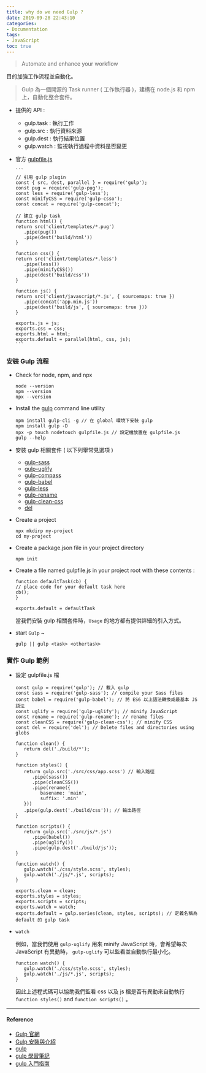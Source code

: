 ```yaml
---
title: why do we need Gulp ? 
date: 2019-09-28 22:43:10
categories:
- Documentation
tags:
- JavaScript
toc: true
---
```

> Automate and enhance your workflow  

目的加強工作流程並自動化。

> Gulp 為一個開源的 Task runner ( 工作執行器 )，建構在 node.js 和 npm 上，自動化整合套件。

<!-- more -->

- 提供的 API : 
   *  gulp.task : 執行工作
   *  gulp.src : 執行資料來源
   *  gulp.dest : 執行結果位置
   *  gulp.watch : 監視執行過程中資料是否變更

- 官方 [gulpfile.js](https://gulpjs.com/)

      ```
      // 引用 gulp plugin
      const { src, dest, parallel } = require('gulp'); 
      const pug = require('gulp-pug');
      const less = require('gulp-less');
      const minifyCSS = require('gulp-csso');
      const concat = require('gulp-concat');

      // 建立 gulp task
      function html() {
      return src('client/templates/*.pug')
         .pipe(pug())
         .pipe(dest('build/html'))
      }

      function css() {
      return src('client/templates/*.less')
         .pipe(less())
         .pipe(minifyCSS())
         .pipe(dest('build/css'))
      }

      function js() {
      return src('client/javascript/*.js', { sourcemaps: true })
         .pipe(concat('app.min.js'))
         .pipe(dest('build/js', { sourcemaps: true }))
      }

      exports.js = js;
      exports.css = css;
      exports.html = html;
      exports.default = parallel(html, css, js);          
      ```

### 安裝 Gulp 流程
- Check for node, npm, and npx

   ```
   node --version
   npm --version
   npx --version
   ```

- Install the [gulp](https://gulpjs.com/) command line utility

   ```
   npm install gulp-cli -g // 在 global 環境下安裝 gulp
   npm install gulp -D
   npx -p touch nodetouch gulpfile.js // 設定檔放置在 gulpfile.js
   gulp --help
   ```

- 安裝 gulp 相關套件 ( 以下列舉常見選項 )
   *  [gulp-sass](https://www.npmjs.com/package/gulp-sass)
   *  [gulp-uglify](https://www.npmjs.com/package/gulp-uglify)
   *  [gulp-compass](https://www.npmjs.com/package/gulp-compass)
   *  [gulp-babel](https://www.npmjs.com/package/gulp-babel)
   *  [gulp-less](https://www.npmjs.com/package/gulp-less)
   *  [gulp-rename](https://www.npmjs.com/package/gulp-rename)
   *  [gulp-clean-css](https://www.npmjs.com/package/gulp-clean-css)
   *  [del](https://www.npmjs.com/package/del)

- Create a project

   ```
   npx mkdirp my-project
   cd my-project
   ```

- Create a package.json file in your project directory

   ```
   npm init
   ```

- Create a file named gulpfile.js in your project root with these contents :

   ```
   function defaultTask(cb) {
   // place code for your default task here
   cb();
   }

   exports.default = defaultTask
   ```

   當我們安裝 gulp 相關套件時，`Usage` 的地方都有提供詳細的引入方式。

- start `Gulp` ~ 
    
   ```
   gulp || gulp <task> <othertask>
   ```

### 實作 Gulp 範例
- 設定 gulpfile.js 檔

   ```
   const gulp = require('gulp'); // 載入 gulp
   const sass = require('gulp-sass'); // compile your Sass files
   const babel = require('gulp-babel'); // 將 ES6 以上語法轉換成最基本 JS 語法
   const uglify = require('gulp-uglify'); // minify JavaScript
   const rename = require('gulp-rename'); // rename files
   const cleanCSS = require('gulp-clean-css'); // minify CSS
   const del = require('del'); // Delete files and directories using globs

   function clean() {
      return del('./build/*');
   }

   function styles() {
      return gulp.src('./src/css/app.scss') // 輸入路徑
         .pipe(sass())
         .pipe(cleanCSS())
         .pipe(rename({
            basename: 'main',
            suffix: '.min'
      }))
      .pipe(gulp.dest('./build/css')); // 輸出路徑
   }

   function scripts() {
      return gulp.src('./src/js/*.js')
         .pipe(babel())
         .pipe(uglify())
         .pipe(gulp.dest('./build/js'));
   }
   
   function watch() {
      gulp.watch('./css/style.scss', styles);
      gulp.watch('./js/*.js', scripts);
   }

   exports.clean = clean;
   exports.styles = styles;
   exports.scripts = scripts;
   exports.watch = watch;
   exports.default = gulp.series(clean, styles, scripts); // 定義名稱為 default 的 gulp task
   ```

- `watch`
 
   例如，當我們使用 `gulp-uglify` 用來 minify JavaScript 時，會希望每次 JavaScript 有異動時， `gulp-uglify` 可以監看並自動執行最小化。

   ```
   function watch() {
      gulp.watch('./css/style.scss', styles);
      gulp.watch('./js/*.js', scripts);
   }
   ```

   因此上述程式碼可以協助我們監看 css 以及 js 檔是否有異動來自動執行 `function styles()` and `function scripts()` 。

---
#### Reference
- [Gulp 官網](https://gulpjs.com/docs/en/getting-started/quick-start)
- [Gulp 安裝與介紹](https://ithelp.ithome.com.tw/articles/10185420)
- [gulp](https://www.npmjs.com/package/gulp)
- [gulp 學習筆記](https://kejyuntw.gitbooks.io/gulp-learning-notes/)
- [gulp 入門指南](https://987.tw/2014/07/09/gulpru-men-zhi-nan/)